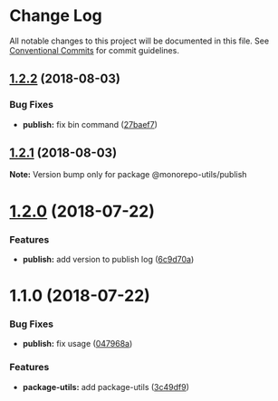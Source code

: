 # Change Log

All notable changes to this project will be documented in this file.
See [Conventional Commits](https://conventionalcommits.org) for commit guidelines.

<a name="1.2.2"></a>
## [1.2.2](https://github.com/azu/monorepo-utils/compare/@monorepo-utils/publish@1.2.1...@monorepo-utils/publish@1.2.2) (2018-08-03)


### Bug Fixes

* **publish:** fix bin command ([27baef7](https://github.com/azu/monorepo-utils/commit/27baef7))




<a name="1.2.1"></a>
## [1.2.1](https://github.com/azu/monorepo-utils/compare/@monorepo-utils/publish@1.2.0...@monorepo-utils/publish@1.2.1) (2018-08-03)




**Note:** Version bump only for package @monorepo-utils/publish

<a name="1.2.0"></a>
# [1.2.0](https://github.com/azu/monorepo-utils/compare/@monorepo-utils/publish@1.1.0...@monorepo-utils/publish@1.2.0) (2018-07-22)


### Features

* **publish:** add version to publish log ([6c9d70a](https://github.com/azu/monorepo-utils/commit/6c9d70a))




<a name="1.1.0"></a>
# 1.1.0 (2018-07-22)


### Bug Fixes

* **publish:** fix usage ([047968a](https://github.com/azu/monorepo-utils/commit/047968a))


### Features

* **package-utils:** add package-utils ([3c49df9](https://github.com/azu/monorepo-utils/commit/3c49df9))
